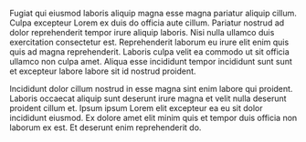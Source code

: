 Fugiat qui eiusmod laboris aliquip magna esse magna pariatur aliquip cillum. Culpa excepteur Lorem ex duis do officia aute cillum. Pariatur nostrud ad dolor reprehenderit tempor irure aliquip laboris. Nisi nulla ullamco duis exercitation consectetur est. Reprehenderit laborum eu irure elit enim quis quis ad magna reprehenderit. Laboris culpa velit ea commodo ut sit officia ullamco non culpa amet. Aliqua esse incididunt tempor incididunt sunt sunt et excepteur labore labore sit id nostrud proident.

Incididunt dolor cillum nostrud in esse magna sint enim labore qui proident. Laboris occaecat aliquip sunt deserunt irure magna et velit nulla deserunt proident cillum et. Ipsum ipsum Lorem elit excepteur ea eu sit dolor incididunt eiusmod. Ex dolore amet elit minim quis et tempor duis officia non laborum ex est. Et deserunt enim reprehenderit do.
